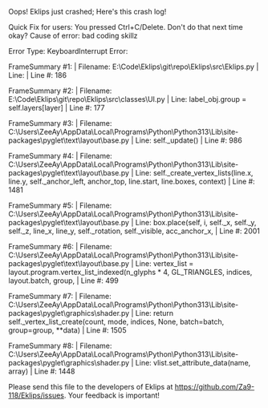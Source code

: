 Oops! Eklips just crashed;
Here's this crash log!

Quick Fix for users: You pressed Ctrl+C/Delete. Don't do that next time okay?
Cause of error: bad coding skillz

Error Type: KeyboardInterrupt
Error: 

FrameSummary #1:
  | Filename: E:\Code\Eklips\git\repo\Eklips\src\Eklips.py
  | Line: 
  | Line #: 186

FrameSummary #2:
  | Filename: E:\Code\Eklips\git\repo\Eklips\src\classes\UI.py
  | Line: label_obj.group          = self.layers[layer]
  | Line #: 177

FrameSummary #3:
  | Filename: C:\Users\ZeeAy\AppData\Local\Programs\Python\Python313\Lib\site-packages\pyglet\text\layout\base.py
  | Line: self._update()
  | Line #: 986

FrameSummary #4:
  | Filename: C:\Users\ZeeAy\AppData\Local\Programs\Python\Python313\Lib\site-packages\pyglet\text\layout\base.py
  | Line: self._create_vertex_lists(line.x, line.y, self._anchor_left, anchor_top, line.start, line.boxes, context)
  | Line #: 1481

FrameSummary #5:
  | Filename: C:\Users\ZeeAy\AppData\Local\Programs\Python\Python313\Lib\site-packages\pyglet\text\layout\base.py
  | Line: box.place(self, i, self._x, self._y, self._z, line_x, line_y, self._rotation, self._visible, acc_anchor_x,
  | Line #: 2001

FrameSummary #6:
  | Filename: C:\Users\ZeeAy\AppData\Local\Programs\Python\Python313\Lib\site-packages\pyglet\text\layout\base.py
  | Line: vertex_list = layout.program.vertex_list_indexed(n_glyphs * 4, GL_TRIANGLES, indices, layout.batch, group,
  | Line #: 499

FrameSummary #7:
  | Filename: C:\Users\ZeeAy\AppData\Local\Programs\Python\Python313\Lib\site-packages\pyglet\graphics\shader.py
  | Line: return self._vertex_list_create(count, mode, indices, None, batch=batch, group=group, **data)
  | Line #: 1505

FrameSummary #8:
  | Filename: C:\Users\ZeeAy\AppData\Local\Programs\Python\Python313\Lib\site-packages\pyglet\graphics\shader.py
  | Line: vlist.set_attribute_data(name, array)
  | Line #: 1448


Please send this file to the developers of Eklips at https://github.com/Za9-118/Eklips/issues. 
Your feedback is important!
